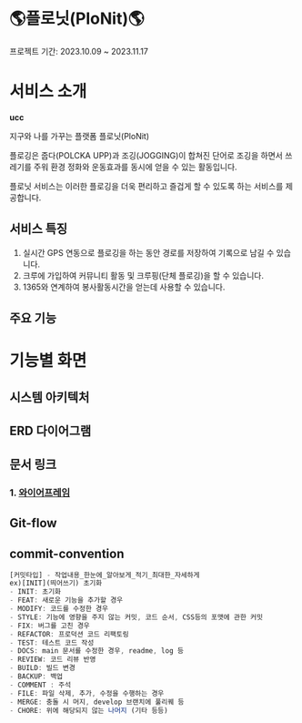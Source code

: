 # 🌎플로닛(PloNit)🌎

프로젝트 기간: 2023.10.09 ~ 2023.11.17

# 서비스 소개

**ucc**

지구와 나를 가꾸는 플랫폼 플로닛(PloNit)

플로깅은 줍다(POLCKA UPP)과 조깅(JOGGING)이 합쳐진 단어로 조깅을 하면서 쓰레기를 주워 환경 정화와 운동효과를 동시에 얻을 수 있는 활동입니다.

플로닛 서비스는 이러한 플로깅을 더욱 편리하고 즐겁게 할 수 있도록 하는 서비스를 제공합니다.

## 서비스 특징

1. 실시간 GPS 연동으로 플로깅을 하는 동안 경로를 저장하여 기록으로 남길 수 있습니다.
2. 크루에 가입하여 커뮤니티 활동 및 크루핑(단체 플로깅)을 할 수 있습니다.
3. 1365와 연계하여 봉사활동시간을 얻는데 사용할 수 있습니다.

## 주요 기능

# 기능별 화면

## 시스템 아키텍처

## ERD 다이어그램

## 문서 링크

### 1. [와이어프레임](https://www.figma.com/file/7fSuW2fu7sQGii8gQBZO7H/%EC%9E%90%EC%9C%A8?type=design&node-id=0-1&mode=design&t=m3IWYwK7O8R0jHyH-0)

## Git-flow

## commit-convention

```javascript
[커밋타입] - 작업내용_한눈에_알아보게_적기_최대한_자세하게
ex)[INIT](띄어쓰기) 초기화
- INIT: 초기화
- FEAT: 새로운 기능을 추가할 경우
- MODIFY: 코드를 수정한 경우
- STYLE: 기능에 영향을 주지 않는 커밋, 코드 순서, CSS등의 포맷에 관한 커밋
- FIX: 버그를 고친 경우
- REFACTOR: 프로덕션 코드 리팩토링
- TEST: 테스트 코드 작성
- DOCS: main 문서를 수정한 경우, readme, log 등
- REVIEW: 코드 리뷰 반영
- BUILD: 빌드 변경
- BACKUP: 백업
- COMMENT : 주석
- FILE: 파일 삭제, 추가, 수정을 수행하는 경우
- MERGE: 충돌 시 머지, develop 브랜치에 풀리퀘 등
- CHORE: 위에 해당되지 않는 나머지 (기타 등등)
```

